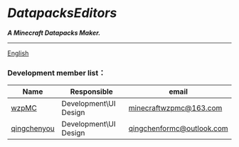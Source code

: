 # ***DatapacksEditors***
***A Minecraft Datapacks Maker.***
***
[English](https://github.com/Wzp-2008/DatapacksEditors/blob/master/README.md)
### Development member list：
| Name                                               | Responsible           | email                     |
|----------------------------------------------------|-----------------------|---------------------------|
| [wzpMC](https://github.com/Wzp-2008)               | Development\UI Design | minecraftwzpmc@163.com    |
| [qingchenyou](https://github.com/qingchenyouforcc) | Development\UI Design | qingchenformc@outlook.com |

